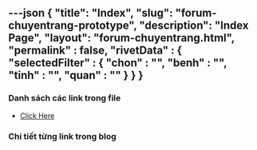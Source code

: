 ---json
{
    "title": "Index",
    "slug": "forum-chuyentrang-prototype",
    "description": "Index Page",
    "layout": "forum-chuyentrang.html",
    "permalink" : false,
    "rivetData" : {
      "selectedFilter" : {
        "chon" : "",
        "benh" : "",
        "tinh" : "",
        "quan" : ""
      }
    }
}
---

### Danh sách các link trong file
- [Click Here](/blog-list.html)

### Chi tiết từng link trong blog
